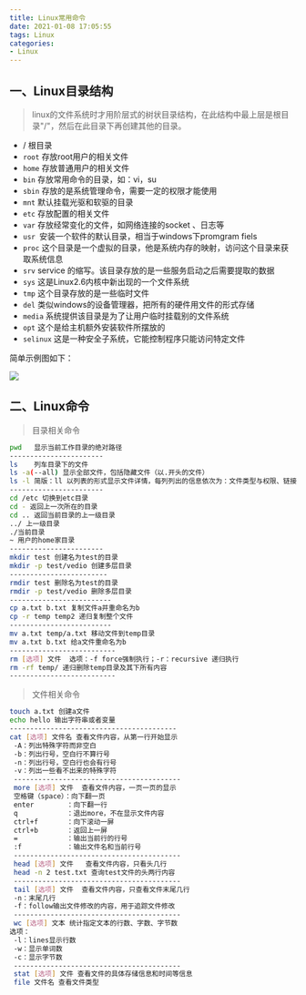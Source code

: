 ```yaml
---
title: Linux常用命令
date: 2021-01-08 17:05:55
tags: Linux
categories: 
- Linux
---
```

## 一、Linux目录结构

>linux的文件系统时才用阶层式的树状目录结构，在此结构中最上层是根目录"/"，然后在此目录下再创建其他的目录。

- /    根目录
- `root`  存放root用户的相关文件
- `home`  存放普通用户的相关文件
- `bin`  存放常用命令的目录，如：vi，su
- `sbin` 存放的是系统管理命令，需要一定的权限才能使用
- `mnt` 默认挂载光驱和软驱的目录
- `etc` 存放配置的相关文件
  <!--more-->
- `var` 存放经常变化的文件，如网络连接的socket 、日志等
- `usr `安装一个软件的默认目录，相当于windows下promgram fiels
- `proc`  这个目录是一个虚拟的目录，他是系统内存的映射，访问这个目录来获取系统信息
- `srv`  service 的缩写。该目录存放的是一些服务启动之后需要提取的数据
- `sys` 这是Linux2.6内核中新出现的一个文件系统
- `tmp`  这个目录存放的是一些临时文件
- `del` 类似windows的设备管理器，把所有的硬件用文件的形式存储
- `media`  系统提供该目录是为了让用户临时挂载别的文件系统
- `opt`  这个是给主机额外安装软件所摆放的
- `selinux`  这是一种安全子系统，它能控制程序只能访问特定文件

简单示例图如下：

![](https://s3.ax1x.com/2021/02/20/yIS2Oe.jpg)


## 二、Linux命令

> 目录相关命令

```bash
pwd	  显示当前工作目录的绝对路径
-----------------------
ls    列车目录下的文件
ls -a(--all) 显示全部文件，包括隐藏文件（以.开头的文件）
ls -l 简版：ll 以列表的形式显示文件详情，每列列出的信息依次为：文件类型与权限、链接数、文件属性，文件属组、文件大小(byte)、创建或修改时间、名字
-----------------------
cd /etc 切换到etc目录
cd - 返回上一次所在的目录
cd .. 返回当前目录的上一级目录
../ 上一级目录
./当前目录
~ 用户的home家目录
-----------------------
mkdir test 创建名为test的目录
mkdir -p test/vedio 创建多层目录
------------------------
rmdir test 删除名为test的目录
rmdir -p test/vedio 删除多层目录
-------------------------
cp a.txt b.txt 复制文件a并重命名为b
cp -r temp temp2 递归复制整个文件
-------------------------
mv a.txt temp/a.txt 移动文件到temp目录
mv a.txt b.txt 给a文件重命名为b
--------------------------
rm [选项] 文件  选项：-f force强制执行；-r：recursive 递归执行
rm -rf temp/ 递归删除temp目录及其下所有内容
--------------------------
```

> 文件相关命令

```bash
touch a.txt 创建a文件
echo hello 输出字符串或者变量
-----------------------------------------
cat [选项] 文件名 查看文件内容，从第一行开始显示
 -A：列出特殊字符而非空白
 -b：列出行号，空白行不算行号
 -n：列出行号，空白行也会有行号
 -v：列出一些看不出来的特殊字符
 -----------------------------------------
 more [选项] 文件  查看文件内容，一页一页的显示
 空格键（space）：向下翻一页
 enter		  ：向下翻一行
 q			  ：退出more，不在显示文件内容
 ctrl+f		  ：向下滚动一屏
 ctrl+b		  ：返回上一屏
 =			  ：输出当前行的行号
 :f			  ：输出文件名和当前行号
 -----------------------------------------
 head [选项] 文件   查看文件内容，只看头几行
 head -n 2 test.txt 查询test文件的头两行内容
 -----------------------------------------
 tail [选项] 文件  查看文件内容，只查看文件末尾几行
 -n：末尾几行
 -f：follow输出文件修改的内容，用于追踪文件修改
 -----------------------------------------
 wc [选项] 文本 统计指定文本的行数、字数、字节数
选项：
 -l：lines显示行数
 -w：显示单词数
 -c：显示字节数
 -----------------------------------------
 stat [选项] 文件 查看文件的具体存储信息和时间等信息
 file 文件名 查看文件类型
```

